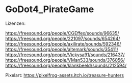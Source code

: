 # GoDot4_PirateGame

Lizenzen:

https://freesound.org/people/CGEffex/sounds/96635/
https://freesound.org/people/221097/sounds/654264/
https://freesound.org/people/axilirate/sounds/592346/
https://freesound.org/people/altemark/sounds/35411/
https://freesound.org/people/Vickysa91/sounds/216437/
https://freesound.org/people/VMan533/sounds/376056/
https://freesound.org/people/klankbeeld/sounds/212594/

Pixelart: https://pixelfrog-assets.itch.io/treasure-hunters
